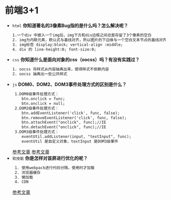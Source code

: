 # 前端3+1
- `html` **你知道著名的3像素Bug指的是什么吗？怎么解决呢？**
    ```html
    1.一个div 中嵌入一个img后，img下方和div边框之间总是存留了3个像素的空白
    2. img为内联元素，默认式与基线对齐，所以图片的下边缘与一个空白文本节点的基线对齐
    3. img标签 display:block; vertical-align :middle;
    4. div 的 line-height:0; font-size:0;
    ```
- `css`  **你知道什么是面向对象的css（oocss）吗？有没有实践过？**
   ```html
   1. oocss 将样式从内容抽离出来，使得样式不依赖内容
   2. oocss 抽离出一些公共样式
   ```
- `js`  **DOM0、DOM2、DOM3事件处理方式的区别是什么？**
   ```html
    1.DOM0级事件处理方式：
       btn.onclick = func;
       btn.onclick = null;
    2.DOM2级事件处理方式：
       btn.addEventListener('click', func, false);
       btn.removeEventListener('click', func, false);
       btn.attachEvent("onclick", func);//IE
       btn.detachEvent("onclick", func);//IE
    3.DOM3级事件处理方式：
       eventUtil.addListener(input, "textInput", func);
       eventUtil 是自定义对象，textInput 是DOM3级事件
   ```
   [参考文章](https://blog.csdn.net/YYT_0109/article/details/88529101)
   [参考文章](https://blog.csdn.net/deniro_li/article/details/73605359?depth_1.utm_source=distribute.pc_relevant.none-task&utm_source=distribute.pc_relevant.none-task)
- `软技能`  **你是怎样对首屏进行优化的呢？**
  ```html
   1. 使用webpack进行代码分隔，使用时才加载
   2. 浏览器缓存
   3. 懒加载
   4. CDN
  ```
  [参考文章](https://blog.csdn.net/qq_40128367/article/details/82920370)